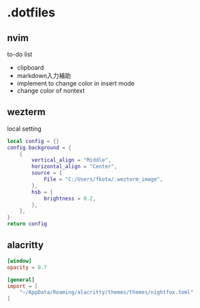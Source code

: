 # .dotfiles
## nvim
to-do list
- clipboard
- markdown入力補助
- implement to change color in insert mode
- change color of nontext
## wezterm
local setting
```.wezterm_local.lua
local config = {}
config.background = {
    {
        vertical_align = "Middle",
        horizontal_align = "Center",
        source = {
            File = "C:/Users/fkota/.wezterm_image",
        },
        hsb = {
            brightness = 0.2,
        },
    },
}
return config
```
## alacritty
```local.toml
[window]
opacity = 0.7

[general]
import = [
    "~/AppData/Roaming/alacritty/themes/themes/nightfox.toml"
]
```
